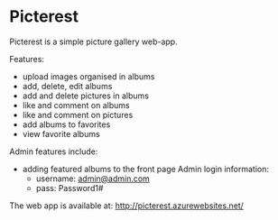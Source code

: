 # Picterest

Picterest is a simple picture gallery web-app. 

Features:
- upload images organised in albums
- add, delete, edit albums
- add and delete pictures in albums
- like and comment on albums
- like and comment on pictures
- add albums to favorites
- view favorite albums

Admin features include:
- adding featured albums to the front page
Admin login information: 
  - username: admin@admin.com 
  - pass: Password1#


The web app is available at: http://picterest.azurewebsites.net/
